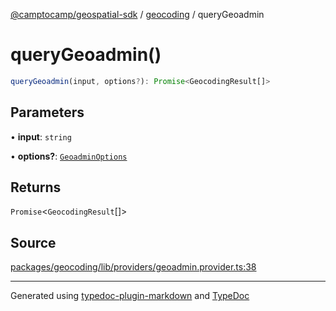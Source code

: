 [@camptocamp/geospatial-sdk](../../index.md) / [geocoding](../index.md) / queryGeoadmin

# queryGeoadmin()

```ts
queryGeoadmin(input, options?): Promise<GeocodingResult[]>
```

## Parameters

• **input**: `string`

• **options?**: [`GeoadminOptions`](../interfaces/GeoadminOptions.md)

## Returns

`Promise`\<`GeocodingResult`[]\>

## Source

[packages/geocoding/lib/providers/geoadmin.provider.ts:38](https://github.com/jahow/geospatial-sdk/blob/dbfbbb6/packages/geocoding/lib/providers/geoadmin.provider.ts#L38)

***

Generated using [typedoc-plugin-markdown](https://www.npmjs.com/package/typedoc-plugin-markdown) and [TypeDoc](https://typedoc.org/)
